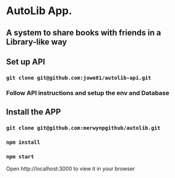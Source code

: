 # AutoLib App. 

## A system to share books with friends in a Library-like way

## Set up API

### `git clone git@github.com:jowe81/autolib-api.git`
### Follow API instructions and setup the env and Database

## Install the APP

### `git clone git@github.com:merwynpgithub/autolib.git`
### `npm install`
### `npm start`

Open http://localhost:3000 to view it in your browser

